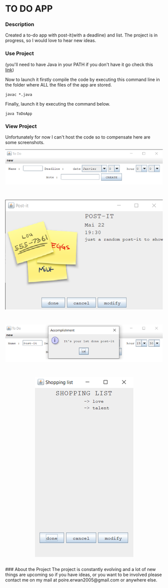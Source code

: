 # TO DO APP



### Description
Created a to-do app with post-it(with a deadline) and list. The project is in progress, so I would love to hear new ideas.

### Use Project
(you'll need to have Java in your PATH if you don't have it go check this [link](https://javatutorial.net/set-java-home-windows-10))

Now to launch it firstly compile the code by executing this command line in the folder where ALL the files of the app are stored.
```
javac *.java
```
Finally, launch it by executing the command below.
```
java ToDoApp
```
### View Project
Unfortunately for now I can't host the code so to compensate here are some screenshots.

<p align="center">
<img src="screenshots/main_frame.png">
</p>
<br/>
<p align="center">
<img src="screenshots/post_it.png">
</p>
<br/>   
<p align="center">
<img src="screenshots/accomplishment.png">
</p>
<br/> 
<p align="center">
<img src="screenshots/list.png" align="center">
</p>
<br/>                                                                                        
### About the Project
The project is constantly evolving and a lot of new things are upcoming so if you have ideas, or you want to be involved please contact me on my mail at poire.erwan2005@gmail.com or anywhere else.
